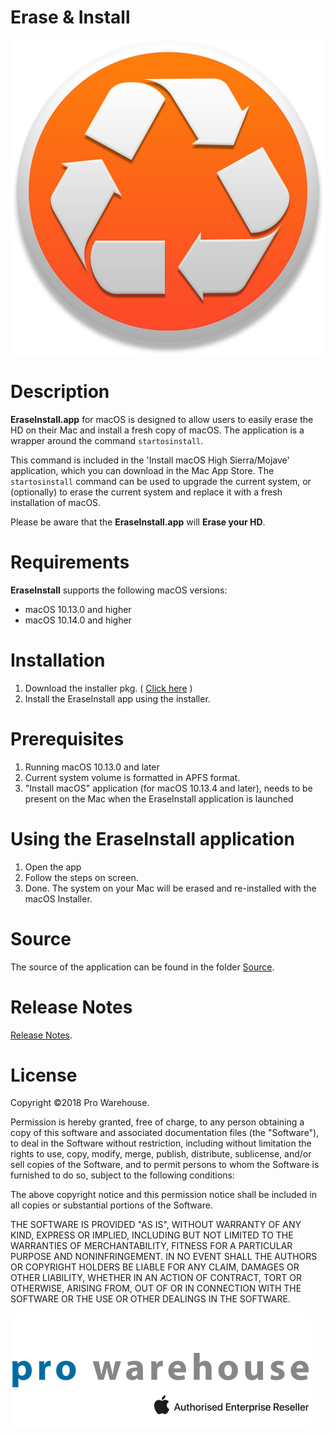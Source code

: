 # Erase & Install


![](./readMe_images/icon_512x512.png)


Description 
===================================

**EraseInstall.app** for macOS is designed to allow users to easily erase the HD on their Mac and install a fresh copy of macOS.
The application is a wrapper around the command `startosinstall`. 

This command is included in the 'Install macOS High Sierra/Mojave' application, which you can download in the Mac App Store. The `startosinstall` command can be used to upgrade the current system, or (optionally) to erase the current system and replace it with a fresh installation of macOS.

Please be aware that the **EraseInstall.app** will **Erase your HD**.  

Requirements
===================================

**EraseInstall** supports the following macOS versions:

* macOS 10.13.0 and higher
* macOS 10.14.0 and higher

Installation
===================================

1. Download the installer pkg. ( [Click here](https://bitbucket.org/prowarehouse-nl/erase-install/downloads/) )
2. Install the EraseInstall app using the installer. 

Prerequisites
===================================

1. Running macOS 10.13.0 and later
2. Current system volume is formatted in APFS format.
3. "Install macOS" application (for macOS 10.13.4 and later), needs to be present on the Mac when the EraseInstall application is launched

Using the EraseInstall application
===================================

1. Open the app
2. Follow the steps on screen. 
3. Done. The system on your Mac will be erased and re-installed with the macOS Installer.

Source
===================================

The source of the application can be found in the folder [Source](./Source/).

Release Notes
===================================
 
[Release Notes](./RELEASENOTES.md/).

License
===================================
Copyright ©2018 Pro Warehouse.

Permission is hereby granted, free of charge, to any person obtaining a copy
of this software and associated documentation files (the "Software"), to deal
in the Software without restriction, including without limitation the rights
to use, copy, modify, merge, publish, distribute, sublicense, and/or sell
copies of the Software, and to permit persons to whom the Software is
furnished to do so, subject to the following conditions:

The above copyright notice and this permission notice shall be included in all
copies or substantial portions of the Software.

THE SOFTWARE IS PROVIDED "AS IS", WITHOUT WARRANTY OF ANY KIND, EXPRESS OR
IMPLIED, INCLUDING BUT NOT LIMITED TO THE WARRANTIES OF MERCHANTABILITY,
FITNESS FOR A PARTICULAR PURPOSE AND NONINFRINGEMENT. IN NO EVENT SHALL THE
AUTHORS OR COPYRIGHT HOLDERS BE LIABLE FOR ANY CLAIM, DAMAGES OR OTHER
LIABILITY, WHETHER IN AN ACTION OF CONTRACT, TORT OR OTHERWISE, ARISING FROM,
OUT OF OR IN CONNECTION WITH THE SOFTWARE OR THE USE OR OTHER DEALINGS IN THE
SOFTWARE.

[![](./readMe_images/pro-logo-enterprise.png)](https://www.prowarehouse.nl)